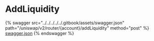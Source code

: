 # AddLiquidity

{% swagger src="../../../../../.gitbook/assets/swagger.json" path="/uniswap/v2/router/{account}/addLiquidity" method="post" %}
[swagger.json](../../../../../.gitbook/assets/swagger.json)
{% endswagger %}
